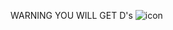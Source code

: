 WARNING YOU WILL GET D's
![icon](https://github.com/danimalforlife/DEEZrezzed/assets/117661382/c80c056c-eeff-4272-9354-3b8b4efd161e)
